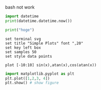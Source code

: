 
bash not work

```python {cmd=true}
import datetime
print(datetime.datetime.now())
```

```python {cmd=C:\Users\Nakah\scoop\shims\python3.exe}
print("hoge")
```

```gnuplot {cmd=true output="html"}
set terminal svg
set title "Simple Plots" font ",20"
set key left box
set samples 50
set style data points

plot [-10:10] sin(x),atan(x),cos(atan(x))
```

```python {cmd=true matplotlib=true}
import matplotlib.pyplot as plt
plt.plot([1,2,3, 4])
plt.show() # show figure
```

